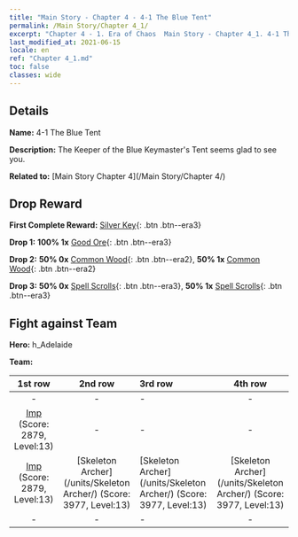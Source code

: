 ```yaml
---
title: "Main Story - Chapter 4 - 4-1 The Blue Tent"
permalink: /Main Story/Chapter 4_1/
excerpt: "Chapter 4 - 1. Era of Chaos  Main Story - Chapter 4_1. 4-1 The Blue Tent"
last_modified_at: 2021-06-15
locale: en
ref: "Chapter 4_1.md"
toc: false
classes: wide
---
```


## Details

 **Name:** 4-1 The Blue Tent

 **Description:** The Keeper of the Blue Keymaster's Tent seems glad to see you.

 **Related to:** [Main Story Chapter 4](/Main Story/Chapter 4/)

## Drop Reward

 **First Complete Reward:** [Silver Key](/Items/con_693/){: .btn .btn--era3}

 **Drop 1:** **100% 1x** [Good Ore](/Items/mat_12/){: .btn .btn--era3}

 **Drop 2:** **50% 0x** [Common Wood](/Items/mat_7/){: .btn .btn--era2}, **50% 1x** [Common Wood](/Items/mat_7/){: .btn .btn--era2}

 **Drop 3:** **50% 0x** [Spell Scrolls](/Items/con_694/){: .btn .btn--era3}, **50% 1x** [Spell Scrolls](/Items/con_694/){: .btn .btn--era3}


## Fight against Team
 **Hero:** h_Adelaide

 **Team:**


  | 1st row | 2nd row | 3rd row | 4th row |
  |:----:|:----:|:----|:----:|
  | - | - | - | - |
  | [Imp](/units/Imp/) (Score: 2879, Level:13)  | - | - | - |
  | [Imp](/units/Imp/) (Score: 2879, Level:13)  | [Skeleton Archer](/units/Skeleton Archer/) (Score: 3977, Level:13)  | [Skeleton Archer](/units/Skeleton Archer/) (Score: 3977, Level:13)  | [Skeleton Archer](/units/Skeleton Archer/) (Score: 3977, Level:13)  |
  | - | - | - | - |


